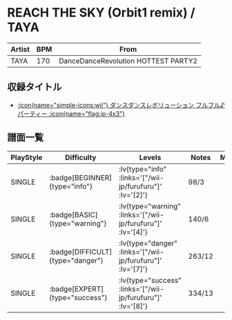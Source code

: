 # REACH THE SKY (Orbit1 remix) / TAYA

|Artist|BPM|From|
|------|---|----|
|TAYA|170|DanceDanceRevolution HOTTEST PARTY2|

## 収録タイトル

- [ :icon{name="simple-icons:wii"} ダンスダンスレボリューション フルフル♪パーティー :icon{name="flag:jp-4x3"} ](/wii-jp/furufuru)

## 譜面一覧

|PlayStyle|Difficulty|Levels|Notes|Movie|
|---------|----------|------|-----|-----|
|SINGLE| :badge[BEGINNER]{type="info"} | :lv{type="info" :links='["/wii-jp/furufuru"]' :lv='[2]'} |98/3||
|SINGLE| :badge[BASIC]{type="warning"} | :lv{type="warning" :links='["/wii-jp/furufuru"]' :lv='[4]'} |140/6||
|SINGLE| :badge[DIFFICULT]{type="danger"} | :lv{type="danger" :links='["/wii-jp/furufuru"]' :lv='[7]'} |263/12||
|SINGLE| :badge[EXPERT]{type="success"} | :lv{type="success" :links='["/wii-jp/furufuru"]' :lv='[8]'} |334/13||
